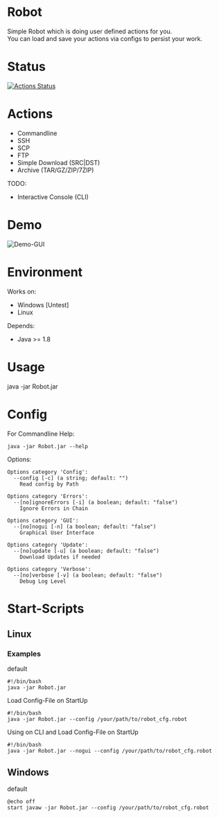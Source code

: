# Robot

Simple Robot which is doing user defined actions for you. <br>
You can load and save your actions via configs to persist your work.

# Status
[![Actions Status](https://xxx.execute-api.us-west-2.amazonaws.com/production/badge/fo0/Robot)](https://xxx.execute-api.us-west-2.amazonaws.com/production/results/fo0/Robot)

# Actions

* Commandline
* SSH
* SCP
* FTP
* Simple Download (SRC|DST)
* Archive (TAR/GZ/ZIP/7ZIP)

TODO:

* Interactive Console (CLI)


# Demo
![Demo-GUI](https://github.com/fo0/Robot/blob/master/Robot/files/demo-gui-v0-7-3.gif)

# Environment
Works on:
  - Windows [Untest]
  - Linux
  
Depends:
  - Java >= 1.8

# Usage

  java -jar Robot.jar 
  
  
# Config
For Commandline Help:

    java -jar Robot.jar --help

Options:

    Options category 'Config':
      --config [-c] (a string; default: "")
        Read config by Path

    Options category 'Errors':
      --[no]ignoreErrors [-i] (a boolean; default: "false")
        Ignore Errors in Chain

    Options category 'GUI':
      --[no]nogui [-n] (a boolean; default: "false")
        Graphical User Interface

    Options category 'Update':
      --[no]update [-u] (a boolean; default: "false")
        Download Updates if needed

    Options category 'Verbose':
      --[no]verbose [-v] (a boolean; default: "false")
        Debug Log Level


# Start-Scripts

## Linux

### Examples
default


    #!/bin/bash
    java -jar Robot.jar

Load Config-File on StartUp


    #!/bin/bash
    java -jar Robot.jar --config /your/path/to/robot_cfg.robot

Using on CLI and Load Config-File on StartUp


    #!/bin/bash
    java -jar Robot.jar --nogui --config /your/path/to/robot_cfg.robot
    
## Windows
default

    @echo off
    start javaw -jar Robot.jar --config /your/path/to/robot_cfg.robot
